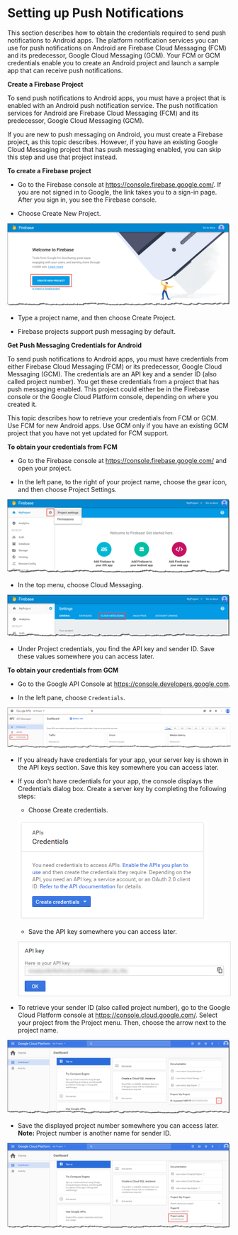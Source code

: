 # Setting up Push Notifications

This section describes how to obtain the credentials required to send push notifications to Android apps. The platform notification services you can use for push notifications on Android are Firebase Cloud Messaging (FCM) and its predecessor, Google Cloud Messaging (GCM). Your FCM or GCM credentials enable you to create an Android project and launch a sample app that can receive push notifications.

**Create a Firebase Project**

To send push notifications to Android apps, you must have a project that is enabled with an Android push notification service. The push notification services for Android are Firebase Cloud Messaging (FCM) and its predecessor, Google Cloud Messaging (GCM).

If you are new to push messaging on Android, you must create a Firebase project, as this topic describes. However, if you have an existing Google Cloud Messaging project that has push messaging enabled, you can skip this step and use that project instead.

**To create a Firebase project**

* Go to the Firebase console at https://console.firebase.google.com/. If you are not signed in to Google, the link takes you to a sign-in page. After you sign in, you see the Firebase console.

* Choose Create New Project.

![alt text](media/push-fcm-new-project.png "Create New Forebase Project")

* Type a project name, and then choose Create Project.

* Firebase projects support push messaging by default.

**Get Push Messaging Credentials for Android**

To send push notifications to Android apps, you must have credentials from either Firebase Cloud Messaging (FCM) or its predecessor, Google Cloud Messaging (GCM). The credentials are an API key and a sender ID (also called project number). You get these credentials from a project that has push messaging enabled. This project could either be in the Firebase console or the Google Cloud Platform console, depending on where you created it.

This topic describes how to retrieve your credentials from FCM or GCM. Use FCM for new Android apps. Use GCM only if you have an existing GCM project that you have not yet updated for FCM support.

**To obtain your credentials from FCM**

* Go to the Firebase console at https://console.firebase.google.com/ and open your project.

* In the left pane, to the right of your project name, choose the gear icon, and then choose Project Settings.

![alt text](media/push-fcm-project-settings.png "Project Settings")

* In the top menu, choose Cloud Messaging.

![alt text](media/push-fcm-project-messaging.png "Cloud Messaging Settings")

* Under Project credentials, you find the API key and sender ID. Save these values somewhere you can access later.

**To obtain your credentials from GCM**

* Go to the Google API Console at https://console.developers.google.com.

* In the left pane, choose `Credentials`.

![alt text](media/push-gcm-credentials-in-menu.png "Credentials")

* If you already have credentials for your app, your server key is shown in the API keys section. Save this key somewhere you can access later.

* If you don't have credentials for your app, the console displays the Credentials dialog box. Create a server key by completing the following steps:

    * Choose Create credentials.

    ![alt text](media/push-gcm-credentials-create.png "Credentials")

    * Save the API key somewhere you can access later.

    ![alt text](media/push-gcm-credentials-api-key-display.png "Credentials")

* To retrieve your sender ID (also called project number), go to the Google Cloud Platform console at https://console.cloud.google.com/. Select your project from the Project menu. Then, choose the arrow next to the project name.

![alt text](media/push-gcm-credentials-expand-project.png "Credentials")

* Save the displayed project number somewhere you can access later.
  **Note:** Project number is another name for sender ID.

![alt text](media/push-gcm-credentials-sender-id.png "Credentials")